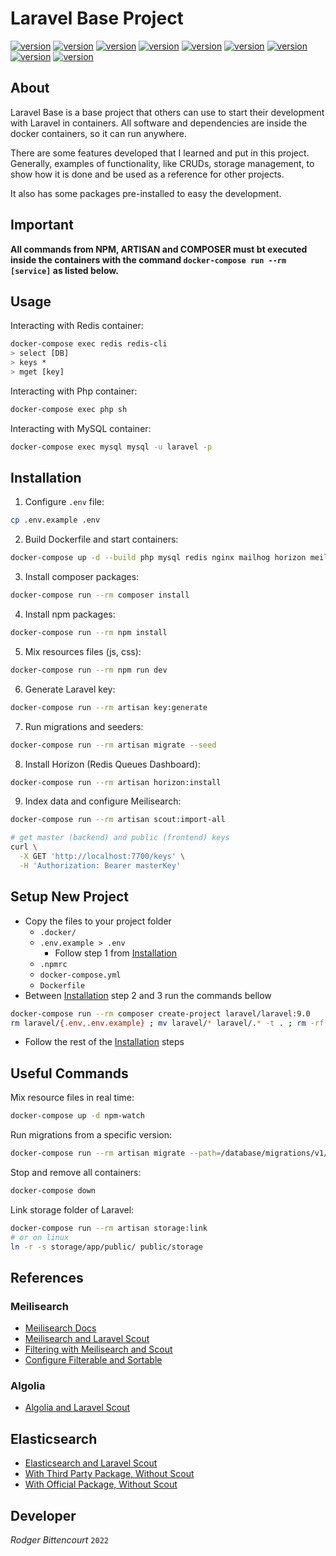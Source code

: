# Laravel Base Project

[![version](https://img.shields.io/badge/PHP-8.1-787CB5)](https://php.net)
[![version](https://img.shields.io/badge/Composer-2.3-89552C)](https://getcomposer.org)
[![version](https://img.shields.io/badge/Laravel-9.12-FF291A)](https://laravel.com)
[![version](https://img.shields.io/badge/Nginx-1.21.6-009639)](https://nginx.com)
[![version](https://img.shields.io/badge/MySQL-8.0-1C4863)](https://mysql.com)
[![version](https://img.shields.io/badge/Redis-7.0.2-D82C20)](https://redis.io)
[![version](https://img.shields.io/badge/npm-8.5.5-CC3534)](https://npmjs.com)
[![version](https://img.shields.io/badge/Node.js-16-026E00)](https://nodejs.com)
[![version](https://img.shields.io/badge/Meilisearch-0.27.2-FF5CAA)](https://meilisearch.com)

## About

Laravel Base is a base project that others can use to start their development
with Laravel in containers. All software and dependencies are inside the docker
containers, so it can run anywhere.

There are some features developed that I learned and put in this project.
Generally, examples of functionality, like CRUDs, storage management, to show how it is done and be used as a reference for other projects.

It also has some packages pre-installed to easy the development.

## Important

**All commands from NPM, ARTISAN and COMPOSER must bt executed
inside the containers with the command `docker-compose run --rm [service]`
as listed below.**

## Usage

Interacting with Redis container:

```sh
docker-compose exec redis redis-cli
> select [DB]
> keys *
> mget [key]
```

Interacting with Php container:

```sh
docker-compose exec php sh
```

Interacting with MySQL container:

```sh
docker-compose exec mysql mysql -u laravel -p
```

## Installation

1. Configure `.env` file:

```sh
cp .env.example .env
```

2. Build Dockerfile and start containers:

```sh
docker-compose up -d --build php mysql redis nginx mailhog horizon meilisearch npm-watch
```

3. Install composer packages:

```sh
docker-compose run --rm composer install
```

4. Install npm packages:

```sh
docker-compose run --rm npm install
```

5. Mix resources files (js, css):

```sh
docker-compose run --rm npm run dev
```

6. Generate Laravel key:

```sh
docker-compose run --rm artisan key:generate
```

7. Run migrations and seeders:

```sh
docker-compose run --rm artisan migrate --seed
```

8. Install Horizon (Redis Queues Dashboard):

```sh
docker-compose run --rm artisan horizon:install
```

9. Index data and configure Meilisearch:

```sh
docker-compose run --rm artisan scout:import-all

# get master (backend) and public (frontend) keys
curl \
  -X GET 'http://localhost:7700/keys' \
  -H 'Authorization: Bearer masterKey'

```

## Setup New Project

- Copy the files to your project folder
  - `.docker/`
  - `.env.example > .env`
    - Follow step 1 from [Installation](#installation)
  - `.npmrc`
  - `docker-compose.yml`
  - `Dockerfile`
- Between [Installation](#installation) step 2 and 3 run the commands bellow

```sh
docker-compose run --rm composer create-project laravel/laravel:9.0
rm laravel/{.env,.env.example} ; mv laravel/* laravel/.* -t . ; rm -rf laravel/
```

- Follow the rest of the [Installation](#installation) steps

## Useful Commands

Mix resource files in real time:

```sh
docker-compose up -d npm-watch
```

Run migrations from a specific version:

```sh
docker-compose run --rm artisan migrate --path=/database/migrations/v1/
```

Stop and remove all containers:

```sh
docker-compose down
```

Link storage folder of Laravel:

```sh
docker-compose run --rm artisan storage:link
# or on linux
ln -r -s storage/app/public/ public/storage
```

## References

### Meilisearch

- [Meilisearch Docs](https://meilisearch.com)
- [Meilisearch and Laravel Scout](https://laravel-news.com/getting-started-laravel-scout-meilisearch)
- [Filtering with Meilisearch and Scout](https://serversideup.net/filtering-meilisearch-search-results-with-laravel-scout)
- [Configure Filterable and Sortable](https://laracasts.com/discuss/channels/general-discussion/laravel-scout-meilisearch-add-filterableattributes-sortableattributes-upon-import)

### Algolia

- [Algolia and Laravel Scout](https://code.tutsplus.com/tutorials/how-to-setup-a-full-text-search-using-scout-in-laravel--cms-30702)

## Elasticsearch

- [Elasticsearch and Laravel Scout](https://github.com/matchish/laravel-scout-elasticsearch)
- [With Third Party Package, Without Scout](https://developer.okta.com/blog/2022/02/09/a-developers-guide-to-elasticsearch-with-laravel)
- [With Official Package, Without Scout](https://madewithlove.com/blog/software-engineering/how-to-integrate-elasticsearch-in-your-laravel-app-2022)

## Developer

_Rodger Bittencourt_ `2022`
